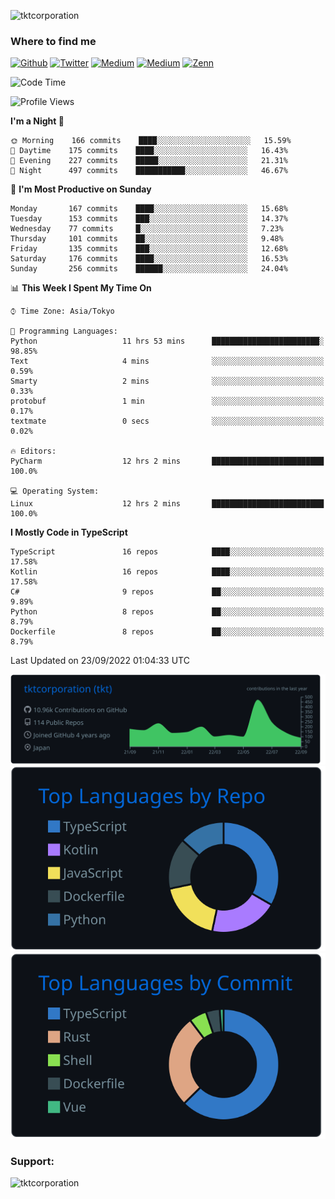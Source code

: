 <p align="left"> <img src="https://komarev.com/ghpvc/?username=tktcorporation&label=Profile%20views&color=0e75b6&style=flat" alt="tktcorporation" /> </p>

<h3>Where to find me</h3>
<p>
<a href="https://github.com/tktcorporation" target="_blank"><img alt="Github" src="https://img.shields.io/badge/GitHub-%2312100E.svg?&style=for-the-badge&logo=Github&logoColor=white" /></a>
<a href="https://twitter.com/tktcorporation" target="_blank"><img alt="Twitter" src="https://img.shields.io/badge/twitter-%231DA1F2.svg?&style=for-the-badge&logo=twitter&logoColor=white" /></a>
<a href="https://www.linkedin.com/in/tktcorporation" target="_blank"><img alt="Medium" src="https://img.shields.io/badge/linkdin-0a66c2.svg?&style=for-the-badge&logo=linkedin&logoColor=white" /></a>
<a href="https://qiita.com/tktcorporation" target="_blank"><img alt="Medium" src="https://img.shields.io/badge/qiita-55C500.svg?&style=for-the-badge&logo=qiita&logoColor=white" /></a>
<a href="https://zenn.dev/tktcorporation" target="_blank"><img alt="Zenn" src="https://img.shields.io/badge/Zenn-3EA8FF.svg?&style=for-the-badge&logo=Zenn&logoColor=white" /></a>
</p>
  
<!--START_SECTION:waka-->
![Code Time](http://img.shields.io/badge/Code%20Time-553%20hrs%203%20mins-blue)

![Profile Views](http://img.shields.io/badge/Profile%20Views-1-blue)

**I'm a Night 🦉** 

```text
🌞 Morning    166 commits    ████░░░░░░░░░░░░░░░░░░░░░   15.59% 
🌆 Daytime    175 commits    ████░░░░░░░░░░░░░░░░░░░░░   16.43% 
🌃 Evening    227 commits    █████░░░░░░░░░░░░░░░░░░░░   21.31% 
🌙 Night      497 commits    ███████████░░░░░░░░░░░░░░   46.67%

```
📅 **I'm Most Productive on Sunday** 

```text
Monday       167 commits    ████░░░░░░░░░░░░░░░░░░░░░   15.68% 
Tuesday      153 commits    ███░░░░░░░░░░░░░░░░░░░░░░   14.37% 
Wednesday    77 commits     █░░░░░░░░░░░░░░░░░░░░░░░░   7.23% 
Thursday     101 commits    ██░░░░░░░░░░░░░░░░░░░░░░░   9.48% 
Friday       135 commits    ███░░░░░░░░░░░░░░░░░░░░░░   12.68% 
Saturday     176 commits    ████░░░░░░░░░░░░░░░░░░░░░   16.53% 
Sunday       256 commits    ██████░░░░░░░░░░░░░░░░░░░   24.04%

```


📊 **This Week I Spent My Time On** 

```text
⌚︎ Time Zone: Asia/Tokyo

💬 Programming Languages: 
Python                   11 hrs 53 mins      ████████████████████████░   98.85% 
Text                     4 mins              ░░░░░░░░░░░░░░░░░░░░░░░░░   0.59% 
Smarty                   2 mins              ░░░░░░░░░░░░░░░░░░░░░░░░░   0.33% 
protobuf                 1 min               ░░░░░░░░░░░░░░░░░░░░░░░░░   0.17% 
textmate                 0 secs              ░░░░░░░░░░░░░░░░░░░░░░░░░   0.02%

🔥 Editors: 
PyCharm                  12 hrs 2 mins       █████████████████████████   100.0%

💻 Operating System: 
Linux                    12 hrs 2 mins       █████████████████████████   100.0%

```

**I Mostly Code in TypeScript** 

```text
TypeScript               16 repos            ████░░░░░░░░░░░░░░░░░░░░░   17.58% 
Kotlin                   16 repos            ████░░░░░░░░░░░░░░░░░░░░░   17.58% 
C#                       9 repos             ██░░░░░░░░░░░░░░░░░░░░░░░   9.89% 
Python                   8 repos             ██░░░░░░░░░░░░░░░░░░░░░░░   8.79% 
Dockerfile               8 repos             ██░░░░░░░░░░░░░░░░░░░░░░░   8.79%

```



 Last Updated on 23/09/2022 01:04:33 UTC
<!--END_SECTION:waka-->

[![](https://raw.githubusercontent.com/tktcorporation/tktcorporation/master/profile-summary-card-output/github_dark/0-profile-details.svg)](https://github.com/vn7n24fzkq/github-profile-summary-cards)
[![](https://raw.githubusercontent.com/tktcorporation/tktcorporation/master/profile-summary-card-output/github_dark/1-repos-per-language.svg)](https://github.com/vn7n24fzkq/github-profile-summary-cards) [![](https://raw.githubusercontent.com/tktcorporation/tktcorporation/master/profile-summary-card-output/github_dark/2-most-commit-language.svg)](https://github.com/vn7n24fzkq/github-profile-summary-cards)

<h3 align="left">Support:</h3>
<p><a href="https://www.buymeacoffee.com/tktcorporation"> <img align="left" src="https://cdn.buymeacoffee.com/buttons/v2/default-yellow.png" height="50" width="210" alt="tktcorporation" /></a></p><br><br>
